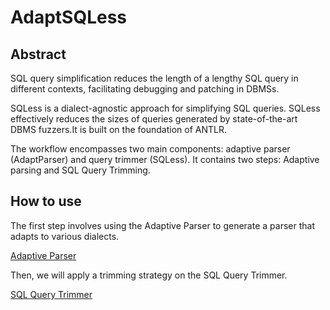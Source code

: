 # AdaptSQLess

## Abstract

SQL query simplification reduces the length of a lengthy SQL query in different contexts, facilitating debugging and patching in DBMSs.

SQLess is a dialect-agnostic approach for simplifying SQL queries. SQLess effectively reduces the sizes of queries
generated by state-of-the-art DBMS fuzzers.It is built on the foundation of ANTLR.

The workflow encompasses two main components: adaptive parser (AdaptParser) and query trimmer (SQLess). It contains two steps: Adaptive parsing and SQL Query Trimming.



## How to use

The first step involves using the Adaptive Parser to generate a parser  that adapts to various dialects. 

[Adaptive Parser](AdaptParser\README.md)

Then, we will apply a trimming strategy on the SQL Query Trimmer.

[SQL Query Trimmer](SQLess\README.md)

